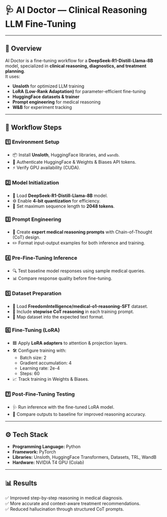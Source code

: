 # 🩺 AI Doctor — Clinical Reasoning LLM Fine-Tuning

---

## 📌 Overview
AI Doctor is a fine-tuning workflow for a **DeepSeek-R1-Distill-Llama-8B** model, specialized in **clinical reasoning, diagnostics, and treatment planning**.  
It uses:
- **Unsloth** for optimized LLM training
- **LoRA (Low-Rank Adaptation)** for parameter-efficient fine-tuning
- **HuggingFace datasets & trainer**
- **Prompt engineering** for medical reasoning
- **W&B** for experiment tracking

---

## 📜 Workflow Steps

### 1️⃣ Environment Setup
- 📦 Install **Unsloth**, HuggingFace libraries, and `wandb`.
- 🔑 Authenticate HuggingFace & Weights & Biases API tokens.
- ⚡ Verify GPU availability (CUDA).

### 2️⃣ Model Initialization
- 🦙 Load **DeepSeek-R1-Distill-Llama-8B** model.
- ⚙️ Enable **4-bit quantization** for efficiency.
- 📏 Set maximum sequence length to **2048 tokens**.

### 3️⃣ Prompt Engineering
- 🧠 Create **expert medical reasoning prompts** with Chain-of-Thought (CoT) design.
- ✏️ Format input-output examples for both inference and training.

### 4️⃣ Pre-Fine-Tuning Inference
- 🔍 Test baseline model responses using sample medical queries.
- 📊 Compare response quality before fine-tuning.

### 5️⃣ Dataset Preparation
- 📂 Load **FreedomIntelligence/medical-o1-reasoning-SFT** dataset.
- 🏥 Include **stepwise CoT reasoning** in each training prompt.
- 🔄 Map dataset into the expected text format.

### 6️⃣ Fine-Tuning (LoRA)
- 🟦 Apply **LoRA adapters** to attention & projection layers.
- 🛠 Configure training with:
  - Batch size: 2
  - Gradient accumulation: 4
  - Learning rate: 2e-4
  - Steps: 60
- 📈 Track training in Weights & Biases.

### 7️⃣ Post-Fine-Tuning Testing
- 🩺 Run inference with the fine-tuned LoRA model.
- 📌 Compare outputs to baseline for improved reasoning accuracy.

---

## ⚙️ Tech Stack
- **Programming Language:** Python
- **Framework:** PyTorch
- **Libraries:** Unsloth, HuggingFace Transformers, Datasets, TRL, WandB
- **Hardware:** NVIDIA T4 GPU (Colab)

---

## 📊 Results
✅ Improved step-by-step reasoning in medical diagnosis.  
✅ More accurate and context-aware treatment recommendations.  
✅ Reduced hallucination through structured CoT prompts.

